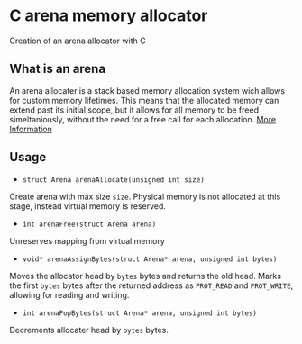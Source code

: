 # C arena memory allocator
Creation of an arena allocator with C

## What is an arena
An arena allocater is a stack based memory allocation system wich allows for custom memory lifetimes.
This means that the allocated memory can extend past its initial scope, but it allows for all memory to be
freed simeltaniously, without the need for a free call for each allocation. [More Information](https://www.cs.princeton.edu/techreports/1988/191.pdf)

## Usage
 - `struct Arena arenaAllocate(unsigned int size)`

Create arena with max size `size`. Physical memory is not allocated at this stage, instead virtual memory is reserved.

 - `int arenaFree(struct Arena arena)`

Unreserves mapping from virtual memory

 - `void* arenaAssignBytes(struct Arena* arena, unsigned int bytes)`

Moves the allocator head by `bytes` bytes and returns the old head. Marks the first `bytes` bytes after the returned address
as `PROT_READ` and `PROT_WRITE`, allowing for reading and writing.

 - `int arenaPopBytes(struct Arena* arena, unsigned int bytes)`

Decrements allocater head by `bytes` bytes.
